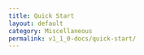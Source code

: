 ```yaml
---
title: Quick Start
layout: default
category: Miscellaneous
permalink: v1_1_0-docs/quick-start/
---
```


